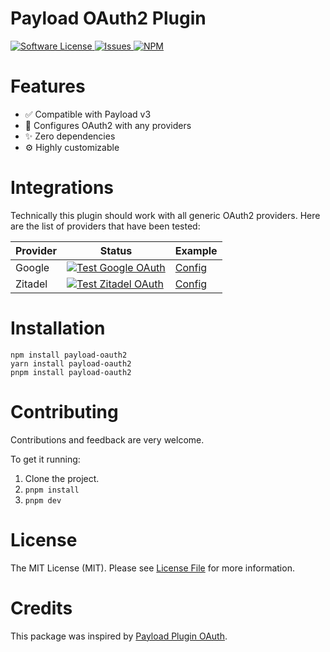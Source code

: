 # Payload OAuth2 Plugin

<a href="LICENSE">
  <img src="https://img.shields.io/badge/license-MIT-brightgreen.svg" alt="Software License" />
</a>
<a href="https://github.com/wilsonle/payload-oauth2/issues">
  <img src="https://img.shields.io/github/issues/wilsonle/payload-oauth2.svg" alt="Issues" />
</a>
<a href="https://npmjs.org/package/payload-oauth2">
  <img src="https://img.shields.io/npm/v/payload-oauth2.svg?style=flat-squar" alt="NPM" />
</a>

# Features

- ✅ Compatible with Payload v3
- 🔐 Configures OAuth2 with any providers
- ✨ Zero dependencies
- ⚙ Highly customizable

# Integrations

Technically this plugin should work with all generic OAuth2 providers. Here are the list of providers that have been tested:

| Provider | Status                                                                                                                                                                                                      | Example                         |
| -------- | ----------------------------------------------------------------------------------------------------------------------------------------------------------------------------------------------------------- | ------------------------------- |
| Google   | [![Test Google OAuth](https://github.com/WilsonLe/payload-oauth2/actions/workflows/test-google-oauth.yml/badge.svg)](https://github.com/WilsonLe/payload-oauth2/actions/workflows/test-google-oauth.yml)    | [Config](./examples/google.ts)  |
| Zitadel  | [![Test Zitadel OAuth](https://github.com/WilsonLe/payload-oauth2/actions/workflows/test-zitadel-oauth.yml/badge.svg)](https://github.com/WilsonLe/payload-oauth2/actions/workflows/test-zitadel-oauth.yml) | [Config](./examples/zitadel.ts) |

# Installation

```
npm install payload-oauth2
yarn install payload-oauth2
pnpm install payload-oauth2
```

# Contributing

Contributions and feedback are very welcome.

To get it running:

1. Clone the project.
2. `pnpm install`
3. `pnpm dev`

# License

The MIT License (MIT). Please see [License File](LICENSE) for more information.

# Credits

This package was inspired by [Payload Plugin OAuth](https://github.com/thgh/payload-plugin-oauth).
